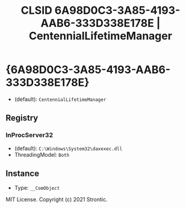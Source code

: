 ﻿---
title: "CLSID 6A98D0C3-3A85-4193-AAB6-333D338E178E | CentennialLifetimeManager"
excerpt: What is COM-Object CLSID 6A98D0C3-3A85-4193-AAB6-333D338E178E?
---

# {6A98D0C3-3A85-4193-AAB6-333D338E178E}

* (default): `CentennialLifetimeManager`

## Registry


### InProcServer32

* (default): `C:\Windows\System32\daxexec.dll`
* ThreadingModel: `Both`

## Instance

* Type: `__ComObject`

MIT License. Copyright (c) 2021 Strontic.


